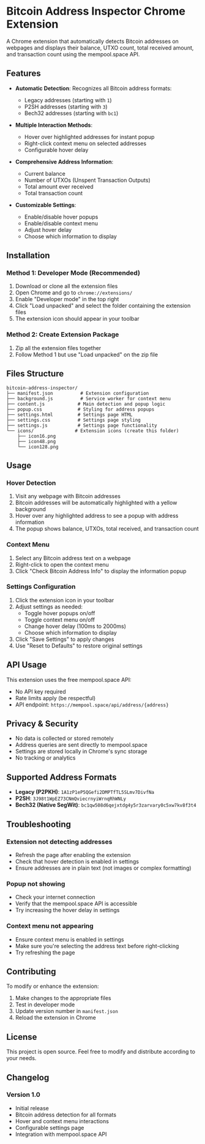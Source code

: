 # Bitcoin Address Inspector Chrome Extension

A Chrome extension that automatically detects Bitcoin addresses on webpages and displays their balance, UTXO count, total received amount, and transaction count using the mempool.space API.

## Features

- **Automatic Detection**: Recognizes all Bitcoin address formats:
  - Legacy addresses (starting with `1`)
  - P2SH addresses (starting with `3`) 
  - Bech32 addresses (starting with `bc1`)

- **Multiple Interaction Methods**:
  - Hover over highlighted addresses for instant popup
  - Right-click context menu on selected addresses
  - Configurable hover delay

- **Comprehensive Address Information**:
  - Current balance
  - Number of UTXOs (Unspent Transaction Outputs)
  - Total amount ever received
  - Total transaction count

- **Customizable Settings**:
  - Enable/disable hover popups
  - Enable/disable context menu
  - Adjust hover delay
  - Choose which information to display

## Installation

### Method 1: Developer Mode (Recommended)

1. Download or clone all the extension files
2. Open Chrome and go to `chrome://extensions/`
3. Enable "Developer mode" in the top right
4. Click "Load unpacked" and select the folder containing the extension files
5. The extension icon should appear in your toolbar

### Method 2: Create Extension Package

1. Zip all the extension files together
2. Follow Method 1 but use "Load unpacked" on the zip file

## Files Structure

```
bitcoin-address-inspector/
├── manifest.json          # Extension configuration
├── background.js          # Service worker for context menu
├── content.js            # Main detection and popup logic
├── popup.css             # Styling for address popups
├── settings.html         # Settings page HTML
├── settings.css          # Settings page styling
├── settings.js           # Settings page functionality
└── icons/               # Extension icons (create this folder)
    ├── icon16.png
    ├── icon48.png
    └── icon128.png
```

## Usage

### Hover Detection
1. Visit any webpage with Bitcoin addresses
2. Bitcoin addresses will be automatically highlighted with a yellow background
3. Hover over any highlighted address to see a popup with address information
4. The popup shows balance, UTXOs, total received, and transaction count

### Context Menu
1. Select any Bitcoin address text on a webpage
2. Right-click to open the context menu
3. Click "Check Bitcoin Address Info" to display the information popup

### Settings Configuration
1. Click the extension icon in your toolbar
2. Adjust settings as needed:
   - Toggle hover popups on/off
   - Toggle context menu on/off
   - Change hover delay (100ms to 2000ms)
   - Choose which information to display
3. Click "Save Settings" to apply changes
4. Use "Reset to Defaults" to restore original settings

## API Usage

This extension uses the free mempool.space API:
- No API key required
- Rate limits apply (be respectful)
- API endpoint: `https://mempool.space/api/address/{address}`

## Privacy & Security

- No data is collected or stored remotely
- Address queries are sent directly to mempool.space
- Settings are stored locally in Chrome's sync storage
- No tracking or analytics

## Supported Address Formats

- **Legacy (P2PKH)**: `1A1zP1eP5QGefi2DMPTfTL5SLmv7DivfNa`
- **P2SH**: `3J98t1WpEZ73CNmQviecrnyiWrnqRhWNLy`
- **Bech32 (Native SegWit)**: `bc1qw508d6qejxtdg4y5r3zarvary0c5xw7kv8f3t4`

## Troubleshooting

### Extension not detecting addresses
- Refresh the page after enabling the extension
- Check that hover detection is enabled in settings
- Ensure addresses are in plain text (not images or complex formatting)

### Popup not showing
- Check your internet connection
- Verify that the mempool.space API is accessible
- Try increasing the hover delay in settings

### Context menu not appearing
- Ensure context menu is enabled in settings
- Make sure you're selecting the address text before right-clicking
- Try refreshing the page

## Contributing

To modify or enhance the extension:

1. Make changes to the appropriate files
2. Test in developer mode
3. Update version number in `manifest.json`
4. Reload the extension in Chrome

## License

This project is open source. Feel free to modify and distribute according to your needs.

## Changelog

### Version 1.0
- Initial release
- Bitcoin address detection for all formats
- Hover and context menu interactions  
- Configurable settings page
- Integration with mempool.space API